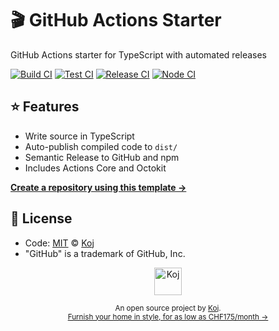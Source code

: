 # 🎬 GitHub Actions Starter

GitHub Actions starter for TypeScript with automated releases

[![Build CI](https://github.com/koj-co/delete-merged-action/workflows/Build%20CI/badge.svg)](https://github.com/koj-co/delete-merged-action/actions?query=workflow%3A%22Build+CI%22)
[![Test CI](https://github.com/koj-co/delete-merged-action/workflows/Test%20CI/badge.svg)](https://github.com/koj-co/delete-merged-action/actions?query=workflow%3A%22Test+CI%22)
[![Release CI](https://github.com/koj-co/delete-merged-action/workflows/Release%20CI/badge.svg)](https://github.com/koj-co/delete-merged-action/actions?query=workflow%3A%22Release+CI%22)
[![Node CI](https://github.com/koj-co/delete-merged-action/workflows/Node%20CI/badge.svg)](https://github.com/koj-co/delete-merged-action/actions?query=workflow%3A%22Node+CI%22)

## ⭐ Features

- Write source in TypeScript
- Auto-publish compiled code to `dist/`
- Semantic Release to GitHub and npm
- Includes Actions Core and Octokit

[**Create a repository using this template →**](https://github.com/koj-co/delete-merged-action/generate)

## 📄 License

- Code: [MIT](./LICENSE) © [Koj](https://koj.co)
- "GitHub" is a trademark of GitHub, Inc.

<p align="center">
  <a href="https://koj.co">
    <img width="44" alt="Koj" src="https://kojcdn.com/v1593890002/website-v2/logo_mcxuwq.svg">
  </a>
</p>
<p align="center">
  <sub>An open source project by <a href="https://koj.co">Koj</a>. <br> <a href="https://koj.co">Furnish your home in style, for as low as CHF175/month →</a></sub>
</p>
